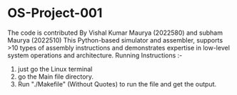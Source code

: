 # OS-Project-001
The code is contributed By Vishal Kumar Maurya (2022580) and subham Maurya (2022510)
This Python-based simulator and assembler, supports >10 types of assembly instructions and demonstrates expertise in low-level system operations and architecture.
Running Instructions :- 
1. just go the Linux terminal
2. go the Main file directory.
3. Run "./Makefile" (Without Quotes) to run the file and get the output.
